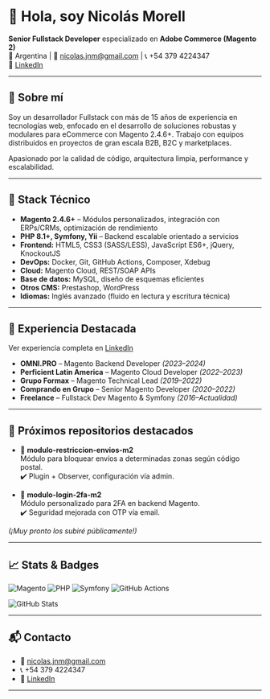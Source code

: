 # 👋 Hola, soy Nicolás Morell

**Senior Fullstack Developer** especializado en **Adobe Commerce (Magento 2)**  
📍 Argentina | 📧 nicolas.jnm@gmail.com | 📞 +54 379 4224347  
🔗 [LinkedIn](https://www.linkedin.com/in/jomorell)

---

## 🧾 Sobre mí

Soy un desarrollador Fullstack con más de 15 años de experiencia en tecnologías web, enfocado en el desarrollo de soluciones robustas y modulares para eCommerce con Magento 2.4.6+. Trabajo con equipos distribuidos en proyectos de gran escala B2B, B2C y marketplaces.

Apasionado por la calidad de código, arquitectura limpia, performance y escalabilidad.

---

## 🧰 Stack Técnico

- **Magento 2.4.6+** – Módulos personalizados, integración con ERPs/CRMs, optimización de rendimiento
- **PHP 8.1+, Symfony, Yii** – Backend escalable orientado a servicios
- **Frontend:** HTML5, CSS3 (SASS/LESS), JavaScript ES6+, jQuery, KnockoutJS
- **DevOps:** Docker, Git, GitHub Actions, Composer, Xdebug
- **Cloud:** Magento Cloud, REST/SOAP APIs
- **Base de datos:** MySQL, diseño de esquemas eficientes
- **Otros CMS:** Prestashop, WordPress
- **Idiomas:** Inglés avanzado (fluido en lectura y escritura técnica)

---

## 💼 Experiencia Destacada

Ver experiencia completa en [LinkedIn](https://www.linkedin.com/in/jomorell)

- **OMNI.PRO** – Magento Backend Developer *(2023–2024)*
- **Perficient Latin America** – Magento Cloud Developer *(2022–2023)*
- **Grupo Formax** – Magento Technical Lead *(2019–2022)*
- **Comprando en Grupo** – Senior Magento Developer *(2020–2022)*
- **Freelance** – Fullstack Dev Magento & Symfony *(2016–Actualidad)*

---

## 🚀 Próximos repositorios destacados

- 🔌 **modulo-restriccion-envios-m2**  
  Módulo para bloquear envíos a determinadas zonas según código postal.  
  ✔️ Plugin + Observer, configuración vía admin.

- 🔐 **modulo-login-2fa-m2**  
  Módulo personalizado para 2FA en backend Magento.  
  ✔️ Seguridad mejorada con OTP vía email.

*(¡Muy pronto los subiré públicamente!)*

---

## 📈 Stats & Badges

![Magento](https://img.shields.io/badge/Magento-2.4.6-orange)
![PHP](https://img.shields.io/badge/PHP-8.1-blue)
![Symfony](https://img.shields.io/badge/Symfony-6.x-black)
![GitHub Actions](https://img.shields.io/badge/CI/CD-GitHub%20Actions-green)

![GitHub Stats](https://github-readme-stats.vercel.app/api?username=jnicomorell&show_icons=true&count_private=true&hide_title=true)

---

## 📬 Contacto

- 📧 nicolas.jnm@gmail.com
- 📞 +54 379 4224347
- 🔗 [LinkedIn](https://www.linkedin.com/in/jomorell)

---
